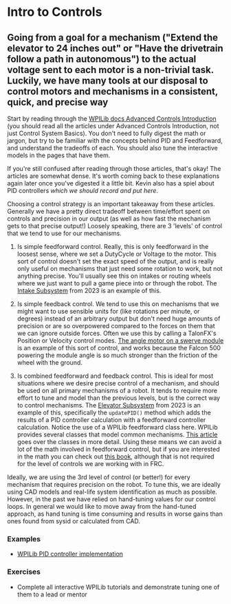 # Intro to Controls

## Going from a goal for a mechanism ("Extend the elevator to 24 inches out" or "Have the drivetrain follow a path in autonomous") to the actual voltage sent to each motor is a non-trivial task. Luckily, we have many tools at our disposal to control motors and mechanisms in a consistent, quick, and precise way

Start by reading through the [WPILib docs Advanced Controls Introduction](https://docs.wpilib.org/en/stable/docs/software/advanced-controls/introduction/control-system-basics.html) (you should read all the articles under Advanced Controls Introduction, not just Control System Basics).
You don't need to fully digest the math or jargon, but try to be familiar with the concepts behind PID and Feedforward, and understand the tradeoffs of each.
You should also tune the interactive models in the pages that have them.

If you're still confused after reading through those articles, that's okay! The articles are somewhat dense.
It's worth coming back to these explanations again later once you've digested it a little bit.
Kevin also has a spiel about PID controllers *which we should record and put here*.

Choosing a control strategy is an important takeaway from these articles.
Generally we have a pretty direct tradeoff between time/effort spent on controls and precision in our output (as well as how fast the mechanism gets to that precise output!)
Loosely speaking, there are 3 'levels' of control that we tend to use for our mechanisms.

1. Is simple feedforward control.
Really, this is only feedforward in the loosest sense, where we set a DutyCycle or Voltage to the motor.
This sort of control doesn't set the exact speed of the output, and is really only useful on mechanisms that just need some rotation to work, but not anything precise.
You'll usually see this on intakes or routing wheels where we just want to pull a game piece into or through the robot. The [Intake Subsystem](https://github.com/HighlanderRobotics/Charged-Up/blob/main/src/main/java/frc/robot/subsystems/IntakeSubsystem.java) from 2023 is an example of this.

2. Is simple feedback control.
We tend to use this on mechanisms that we might want to use sensible units for (like rotations per minute, or degrees) instead of an arbitrary output but don't need huge amounts of precision or are so overpowered compared to the forces on them that we can ignore outside forces.
Often we use this by calling a TalonFX's Position or Velocity control modes.
[The angle motor on a swerve module](https://github.com/HighlanderRobotics/Charged-Up/blob/main/src/main/java/frc/robot/SwerveModule.java) is an example of this sort of control, and works because the Falcon 500 powering the module angle is so much stronger than the friction of the wheel with the ground.

3. Is combined feedforward and feedback control.
This is ideal for most situations where we desire precise control of a mechanism, and should be used on all primary mechanisms of a robot.
It tends to require more effort to tune and model than the previous levels, but is the correct way to control mechanisms.
The [Elevator Subsystem](https://github.com/HighlanderRobotics/Charged-Up/blob/main/src/main/java/frc/robot/subsystems/ElevatorSubsystem.java) from 2023 is an example of this, specifically the `updatePID()` method which adds the results of a PID controller calculation with a feedforward controller calculation. Notice the use of a WPILib feedforward class here.
WPILib provides several classes that model common mechanisms.
[This article](https://docs.wpilib.org/en/stable/docs/software/advanced-controls/controllers/feedforward.html#feedforward-control-in-wpilib) goes over the classes in more detail.
Using these means we can avoid a lot of the math involved in feedforward control, but if you are interested in the math you can check out [this book](https://file.tavsys.net/control/controls-engineering-in-frc.pdf), although that is not required for the level of controls we are working with in FRC.

Ideally, we are using the 3rd level of control (or better!) for every mechanism that requires precision on the robot.
To tune this, we are ideally using CAD models and real-life system identification as much as possible.
However, in the past we have relied on hand-tuning values for our control loops.
In general we would like to move away from the hand-tuned approach, as hand tuning is time consuming and results in worse gains than ones found from sysid or calculated from CAD.

### Examples

- [WPILib PID controller implementation](https://github.com/wpilibsuite/allwpilib/blob/01490fc77b3543f80c47252d4bb1f44eb0573006/wpimath/src/main/java/edu/wpi/first/math/controller/PIDController.java)

### Exercises

- Complete all interactive WPILib tutorials and demonstrate tuning one of them to a lead or mentor

